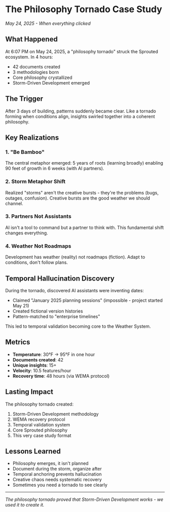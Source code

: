 # The Philosophy Tornado Case Study

*May 24, 2025 - When everything clicked*

## What Happened

At 6:07 PM on May 24, 2025, a "philosophy tornado" struck the Sprouted ecosystem. In 4 hours:
- 42 documents created
- 3 methodologies born  
- Core philosophy crystallized
- Storm-Driven Development emerged

## The Trigger

After 3 days of building, patterns suddenly became clear. Like a tornado forming when conditions align, insights swirled together into a coherent philosophy.

## Key Realizations

### 1. "Be Bamboo"
The central metaphor emerged: 5 years of roots (learning broadly) enabling 90 feet of growth in 6 weeks (with AI partners).

### 2. Storm Metaphor Shift  
Realized "storms" aren't the creative bursts - they're the problems (bugs, outages, confusion). Creative bursts are the good weather we should channel.

### 3. Partners Not Assistants
AI isn't a tool to command but a partner to think with. This fundamental shift changes everything.

### 4. Weather Not Roadmaps
Development has weather (reality) not roadmaps (fiction). Adapt to conditions, don't follow plans.

## Temporal Hallucination Discovery

During the tornado, discovered AI assistants were inventing dates:
- Claimed "January 2025 planning sessions" (impossible - project started May 21)
- Created fictional version histories
- Pattern-matched to "enterprise timelines"

This led to temporal validation becoming core to the Weather System.

## Metrics

- **Temperature**: 30°F → 95°F in one hour
- **Documents created**: 42
- **Unique insights**: 15+
- **Velocity**: 10.5 features/hour
- **Recovery time**: 48 hours (via WEMA protocol)

## Lasting Impact

The philosophy tornado created:
1. Storm-Driven Development methodology
2. WEMA recovery protocol
3. Temporal validation system
4. Core Sprouted philosophy
5. This very case study format

## Lessons Learned

- Philosophy emerges, it isn't planned
- Document during the storm, organize after
- Temporal anchoring prevents hallucination
- Creative chaos needs systematic recovery
- Sometimes you need a tornado to see clearly

---

*The philosophy tornado proved that Storm-Driven Development works - we used it to create it.*